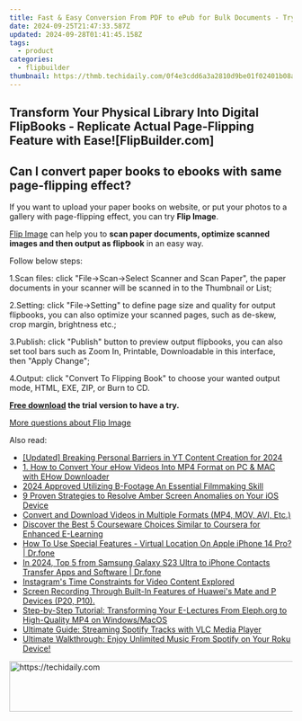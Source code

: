 ```yaml
---
title: Fast & Easy Conversion From PDF to ePub for Bulk Documents - Try Now at No Cost on FlipBuilder
date: 2024-09-25T21:47:33.587Z
updated: 2024-09-28T01:41:45.158Z
tags:
  - product
categories:
  - flipbuilder
thumbnail: https://thmb.techidaily.com/0f4e3cdd6a3a2810d9be01f02401b08a8ee0a737df3f1b1c4792de29fdd777e8.jpg
---
```


## Transform Your Physical Library Into Digital FlipBooks - Replicate Actual Page-Flipping Feature with Ease![FlipBuilder.com]

## Can I convert paper books to ebooks with same page-flipping effect?

If you want to upload your paper books on website, or put your photos to a gallery with page-flipping effect, you can try **Flip Image**. 

[Flip Image](https://tools.techidaily.com/flipbuilder/products/) can help you to **scan paper documents, optimize scanned images and then output as flipbook** in an easy way.

Follow below steps:

1.Scan files: click "File->Scan->Select Scanner and Scan Paper", the paper documents in your scanner will be scanned in to the Thumbnail or List;

2.Setting: click "File->Setting" to define page size and quality for output flipbooks, you can also optimize your scanned pages, such as de-skew, crop margin, brightness etc.;

3.Publish: click "Publish" button to preview output flipbooks, you can also set tool bars such as Zoom In, Printable, Downloadable in this interface, then "Apply Change";

4.Output: click "Convert To Flipping Book" to choose your wanted output mode, HTML, EXE, ZIP, or Burn to CD.

**[Free download](https://tools.techidaily.com/flipbuilder/products/) the trial version to have a try.** 

[More questions about Flip Image](https://tools.techidaily.com/flipbuilder/products/)

<ins class="adsbygoogle"
     style="display:block"
     data-ad-format="autorelaxed"
     data-ad-client="ca-pub-7571918770474297"
     data-ad-slot="1223367746"></ins>

<ins class="adsbygoogle"
     style="display:block"
     data-ad-client="ca-pub-7571918770474297"
     data-ad-slot="8358498916"
     data-ad-format="auto"
     data-full-width-responsive="true"></ins>

<span class="atpl-alsoreadstyle">Also read:</span>
<div><ul>
<li><a href="https://youtube-web.techidaily.com/ed-breaking-personal-barriers-in-yt-content-creation-for-2024/"><u>[Updated] Breaking Personal Barriers in YT Content Creation for 2024</u></a></li>
<li><a href="https://win-tricks.techidaily.com/1-how-to-convert-your-ehow-videos-into-mp4-format-on-pc-and-mac-with-ehow-downloader/"><u>1. How to Convert Your eHow Videos Into MP4 Format on PC & MAC with EHow Downloader</u></a></li>
<li><a href="https://fox-helps.techidaily.com/2024-approved-utilizing-b-footage-an-essential-filmmaking-skill/"><u>2024 Approved Utilizing B-Footage An Essential Filmmaking Skill</u></a></li>
<li><a href="https://fox-that.techidaily.com/9-proven-strategies-to-resolve-amber-screen-anomalies-on-your-ios-device/"><u>9 Proven Strategies to Resolve Amber Screen Anomalies on Your iOS Device</u></a></li>
<li><a href="https://win-tricks.techidaily.com/convert-and-download-videos-in-multiple-formats-mp4-mov-avi-etc/"><u>Convert and Download Videos in Multiple Formats (MP4, MOV, AVI, Etc.)</u></a></li>
<li><a href="https://win-tricks.techidaily.com/discover-the-best-5-courseware-choices-similar-to-coursera-for-enhanced-e-learning/"><u>Discover the Best 5 Courseware Choices Similar to Coursera for Enhanced E-Learning</u></a></li>
<li><a href="https://change-location.techidaily.com/how-to-use-special-features-virtual-location-on-apple-iphone-14-pro-drfone-by-drfone-virtual-ios/"><u>How To Use Special Features - Virtual Location On Apple iPhone 14 Pro? | Dr.fone</u></a></li>
<li><a href="https://android-transfer.techidaily.com/in-2024-top-5-from-samsung-galaxy-s23-ultra-to-iphone-contacts-transfer-apps-and-software-drfone-by-drfone-transfer-from-android-transfer-from-android/"><u>In 2024, Top 5 from Samsung Galaxy S23 Ultra to iPhone Contacts Transfer Apps and Software | Dr.fone</u></a></li>
<li><a href="https://instagram-video-recordings.techidaily.com/instagrams-time-constraints-for-video-content-explored/"><u>Instagram's Time Constraints for Video Content Explored</u></a></li>
<li><a href="https://screen-video-capture.techidaily.com/1715701212405-screen-recording-through-built-in-features-of-huaweis-mate-and-p-devices-p20-p10/"><u>Screen Recording Through Built-In Features of Huawei's Mate and P Devices (P20, P10).</u></a></li>
<li><a href="https://win-tricks.techidaily.com/step-by-step-tutorial-transforming-your-e-lectures-from-elephorg-to-high-quality-mp4-on-windowsmacos/"><u>Step-by-Step Tutorial: Transforming Your E-Lectures From Eleph.org to High-Quality MP4 on Windows/MacOS</u></a></li>
<li><a href="https://win-tricks.techidaily.com/ultimate-guide-streaming-spotify-tracks-with-vlc-media-player/"><u>Ultimate Guide: Streaming Spotify Tracks with VLC Media Player</u></a></li>
<li><a href="https://win-tricks.techidaily.com/ultimate-walkthrough-enjoy-unlimited-music-from-spotify-on-your-roku-device/"><u>Ultimate Walkthrough: Enjoy Unlimited Music From Spotify on Your Roku Device!</u></a></li>
</ul></div>

<!-- affiliate ads begin -->
<a href="https://appsumo.8odi.net/c/5597632/2123736/7443" target="_top" id="2123736">
  <img src="//a.impactradius-go.com/display-ad/7443-2123736" border="0" alt="https://techidaily.com" width="728" height="90"/>
</a>
<img height="0" width="0" src="https://appsumo.8odi.net/i/5597632/2123736/7443" style="position:absolute;visibility:hidden;" border="0" />
<!-- affiliate ads end -->

